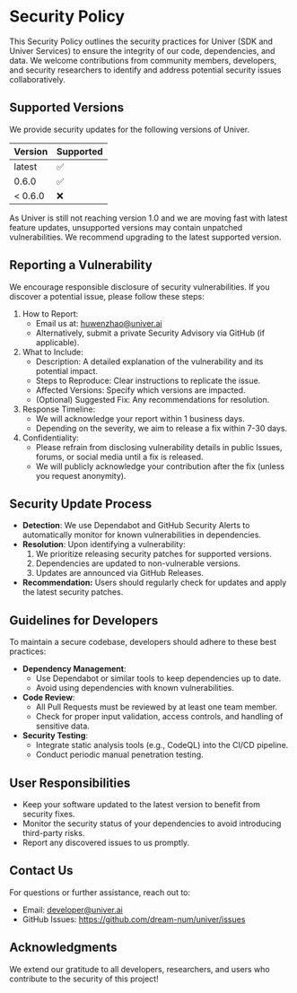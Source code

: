 # Security Policy

This Security Policy outlines the security practices for Univer (SDK and Univer Services) to ensure the integrity of our code, dependencies, and data. We welcome contributions from community members, developers, and security researchers to identify and address potential security issues collaboratively.

## Supported Versions

We provide security updates for the following versions of Univer.

| Version | Supported          |
| ------- | ------------------ |
| latest  | :white_check_mark: |
| 0.6.0   | :white_check_mark: |
| < 0.6.0 | :x:                |

As Univer is still not reaching version 1.0 and we are moving fast with latest feature updates, unsupported versions may contain unpatched vulnerabilities. We recommend upgrading to the latest supported version.

## Reporting a Vulnerability

We encourage responsible disclosure of security vulnerabilities. If you discover a potential issue, please follow these steps:

1. How to Report:
    - Email us at: huwenzhao@univer.ai
    - Alternatively, submit a private Security Advisory via GitHub (if applicable).
2. What to Include:
    - Description: A detailed explanation of the vulnerability and its potential impact.
    - Steps to Reproduce: Clear instructions to replicate the issue.
    - Affected Versions: Specify which versions are impacted.
    - (Optional) Suggested Fix: Any recommendations for resolution.
3. Response Timeline:
    - We will acknowledge your report within 1 business days.
    - Depending on the severity, we aim to release a fix within 7-30 days.
4. Confidentiality:
    - Please refrain from disclosing vulnerability details in public Issues, forums, or social media until a fix is released.
    - We will publicly acknowledge your contribution after the fix (unless you request anonymity).

## Security Update Process

- **Detection**: We use Dependabot and GitHub Security Alerts to automatically monitor for known vulnerabilities in dependencies.
- **Resolution**: Upon identifying a vulnerability:
    1. We prioritize releasing security patches for supported versions.
    2. Dependencies are updated to non-vulnerable versions.
    3. Updates are announced via GitHub Releases.
- **Recommendation:** Users should regularly check for updates and apply the latest security patches.

## Guidelines for Developers

To maintain a secure codebase, developers should adhere to these best practices:

- **Dependency Management**:
    - Use Dependabot or similar tools to keep dependencies up to date.
    - Avoid using dependencies with known vulnerabilities.
- **Code Review**:
    - All Pull Requests must be reviewed by at least one team member.
    - Check for proper input validation, access controls, and handling of sensitive data.
- **Security Testing**:
    - Integrate static analysis tools (e.g., CodeQL) into the CI/CD pipeline.
    - Conduct periodic manual penetration testing.

## User Responsibilities

- Keep your software updated to the latest version to benefit from security fixes.
- Monitor the security status of your dependencies to avoid introducing third-party risks.
- Report any discovered issues to us promptly.

## Contact Us

For questions or further assistance, reach out to:

- Email: developer@univer.ai
- GitHub Issues: https://github.com/dream-num/univer/issues

## Acknowledgments

We extend our gratitude to all developers, researchers, and users who contribute to the security of this project!
